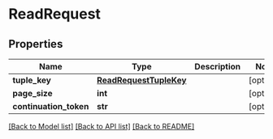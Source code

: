 # ReadRequest


## Properties
Name | Type | Description | Notes
------------ | ------------- | ------------- | -------------
**tuple_key** | [**ReadRequestTupleKey**](ReadRequestTupleKey.md) |  | [optional] 
**page_size** | **int** |  | [optional] 
**continuation_token** | **str** |  | [optional] 

[[Back to Model list]](../README.md#documentation-for-models) [[Back to API list]](../README.md#documentation-for-api-endpoints) [[Back to README]](../README.md)


